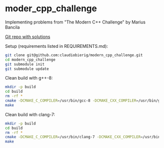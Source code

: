 # moder_cpp_challenge

Implementing problems from "The Modern C++ Challenge" by Marius Bancila

[Git repo with solutions](https://github.com/PacktPublishing/The-Modern-Cpp-Challenge)

Setup (requirements listed in REQUIREMENTS.md):

~~~sh
git clone git@github.com:claudiobierig/modern_cpp_challenge.git
cd modern_cpp_challenge
git submodule init
git submodule update
~~~

Clean build with g++-8:

~~~sh
mkdir -p build
cd build
rm -rf *
cmake -DCMAKE_C_COMPILER=/usr/bin/gcc-8 -DCMAKE_CXX_COMPILER=/usr/bin/g++-8 ../
make
~~~

Clean build with clang-7:

~~~sh
mkdir -p build
cd build
rm -rf *
cmake -DCMAKE_C_COMPILER=/usr/bin/clang-7 -DCMAKE_CXX_COMPILER=/usr/bin/clang++-7 ../
make
~~~
